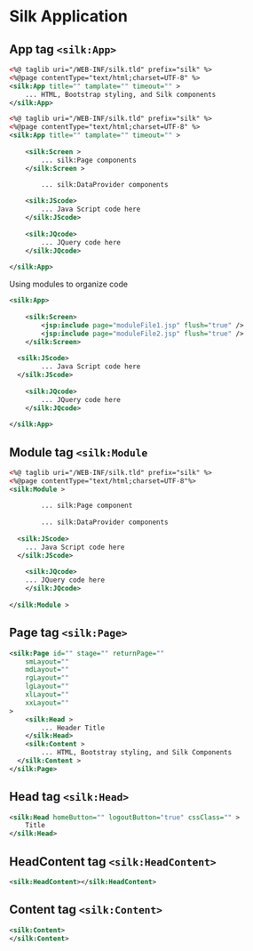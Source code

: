 # Silk Application



## App tag ```<silk:App>```



```xml
<%@ taglib uri="/WEB-INF/silk.tld" prefix="silk" %>
<%@page contentType="text/html;charset=UTF-8" %>
<silk:App title="" tamplate="" timeout="" >
	... HTML, Bootstrap styling, and Silk components
</silk:App>
```



```xml
<%@ taglib uri="/WEB-INF/silk.tld" prefix="silk" %>
<%@page contentType="text/html;charset=UTF-8" %>
<silk:App title="" tamplate="" timeout="" >
	
	<silk:Screen >
		... silk:Page components
	</silk:Screen >

		... silk:DataProvider components
  
	<silk:JScode>
		... Java Script code here
	</silk:JScode>
	
	<silk:JQcode>
		... JQuery code here
	</silk:JQcode>
	
</silk:App>
```



Using modules to organize code

```xml
<silk:App>
	
	<silk:Screen>
		<jsp:include page="moduleFile1.jsp" flush="true" />
		<jsp:include page="moduleFile2.jsp" flush="true" />
	</silk:Screen>
	
  <silk:JScode>
		... Java Script code here
  </silk:JScode>
  
	<silk:JQcode>
		... JQuery code here
	</silk:JQcode>
	
</silk:App>
```



## Module tag ```<silk:Module```

```xml
<%@ taglib uri="/WEB-INF/silk.tld" prefix="silk" %>
<%@page contentType="text/html;charset=UTF-8"%>
<silk:Module >
  
		... silk:Page component
  
		... silk:DataProvider components
  
  <silk:JScode>
  	... Java Script code here
  </silk:JScode>
  
	<silk:JQcode>
    ... JQuery code here
	</silk:JQcode>
  
</silk:Module >
```

## Page tag ```<silk:Page>```

```xml
<silk:Page id="" stage="" returnPage=""
	smLayout=""
	mdLayout=""
	rgLayout=""
	lgLayout=""
	xlLayout=""
	xxLayout=""
>
	<silk:Head >
		... Header Title
	</silk:Head>
	<silk:Content >
		... HTML, Bootstray styling, and Silk Components
  </silk:Content >
</silk:Page>
```

## Head tag ```<silk:Head>```

```xml
<silk:Head homeButton="" logoutButton="true" cssClass="" >
	Title
</silk:Head>
```

## HeadContent tag ```<silk:HeadContent>```

```xml
<silk:HeadContent></silk:HeadContent>
```

## Content tag ```<silk:Content>```

```xml
<silk:Content>
</silk:Content>
```



